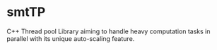 # smtTP
C++ Thread pool Library aiming to handle heavy computation tasks in parallel with its unique auto-scaling feature.

